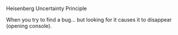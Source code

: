 Heisenberg Uncertainty Principle

When you try to find a bug... but looking for it causes it to disappear (opening console).

